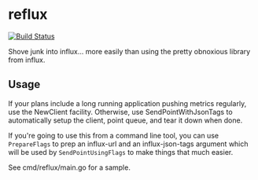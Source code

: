 # reflux

[![Build Status](https://travis-ci.org/jamesandariese/reflux.svg?branch=master)](https://travis-ci.org/jamesandariese/reflux)

Shove junk into influx...  more easily than using the pretty obnoxious library
from influx.

## Usage

If your plans include a long running application pushing metrics regularly, use
the NewClient facility.  Otherwise, use SendPointWithJsonTags to automatically
setup the client, point queue, and tear it down when done.

If you're going to use this from a command line tool, you can use `PrepareFlags`
to prep an influx-url and an influx-json-tags argument which will be used by
`SendPointUsingFlags` to make things that much easier.

See cmd/reflux/main.go for a sample.
